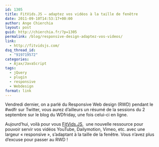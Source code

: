 ```yaml
---
id: 1305
title: FitVids.JS – adaptez vos vidéos à la taille de fenêtre
date: 2011-09-10T14:53:17+00:00
author: Ange Chierchia
layout: post
guid: http://chierchia.fr/?p=1305
permalink: /blog/responsive-design-adaptez-vos-videos/
link:
  - http://fitvidsjs.com/
dsq_thread_id:
  - "919719572"
categories:
  - Ajax/JavaScript
tags:
  - jQuery
  - plugin
  - responsive
  - Webdesign
format: link
---
```

Vendredi dernier, on a parlé du Responsive Web design (RWD) pendant le #wdfr sur Twitter, vous aurez d&rsquo;ailleurs un résumé de la sessions du 2 septembre sur le blog du WDfriday, une fois celui-ci en ligne.

Aujourd&rsquo;hui, voilà pour vous <a href="http://fitvidsjs.com/" target="_blank">FitVids.JS</a>,  une nouvelle ressource pour pouvoir servir vos vidéos YouTube, Dailymotion, Vimeo, etc. avec une largeur &laquo;&nbsp;responsive&nbsp;&raquo;, s&rsquo;adaptant à la taille de la fenêtre. Vous n&rsquo;avez plus d&rsquo;excuse pour passer au RWD !